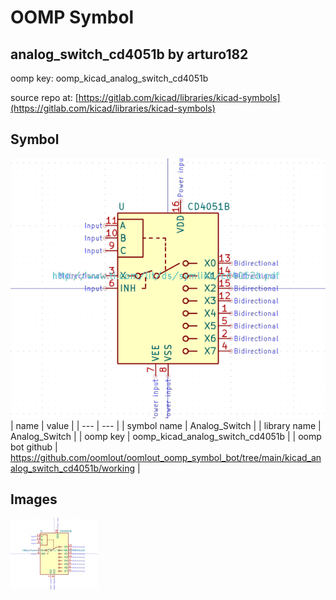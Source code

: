 # OOMP Symbol  
## analog_switch_cd4051b  by arturo182  
  
oomp key: oomp_kicad_analog_switch_cd4051b  
  
source repo at: [https://gitlab.com/kicad/libraries/kicad-symbols](https://gitlab.com/kicad/libraries/kicad-symbols)  
## Symbol  
  
[![working.png](working_600.png)](working.png)  
| name | value | 
| --- | --- | 
| symbol name | Analog_Switch | 
| library name | Analog_Switch | 
| oomp key | oomp_kicad_analog_switch_cd4051b | 
| oomp bot github | https://github.com/oomlout/oomlout_oomp_symbol_bot/tree/main/kicad_analog_switch_cd4051b/working | 
## Images  
  
[![working.png](working_140.png)](working.png)  
